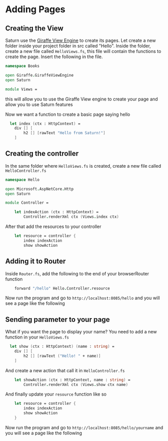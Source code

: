 # Adding Pages

## Creating the View

Saturn use the [Giraffe View Engine](https://github.com/giraffe-fsharp/Giraffe/blob/master/DOCUMENTATION.md#giraffe-view-engine) to create its pages.
Let create a new folder inside your project folder in src called "Hello".
Inside the folder, create a new file called ``HelloViews.fs``, this file will contain the functions to create the page.
Insert the following in the file.

```fsharp
namespace Books

open Giraffe.GiraffeViewEngine
open Saturn

module Views =
```

this will allow you to use the Giraffe View engine to create your page and allow you to use Saturn features

Now we want a function to create a basic page saying hello

```fsharp
  let index (ctx : HttpContext) =
    div [] [
        h2 [] [rawText "Hello from Saturn!"]
    ]
```

## Creating the controller

In the same folder where ``HelloViews.fs`` is created, create a new file called ``HelloController.fs``

```fsharp
namespace Hello

open Microsoft.AspNetCore.Http
open Saturn

module Controller =

    let indexAction (ctx : HttpContext) =
        Controller.renderXml ctx (Views.index ctx)
```

After that add the resources to your controller

```fsharp
    let resource = controller {
        index indexAction
        show showAction
```

## Adding it to Router

Inside ``Router.fs``, add the following to the end of your browserRouter function

```fsharp
    forward "/hello" Hello.Controller.resource
```

Now run the program and go to ``http://localhost:8085/hello`` and you will see a page like the following

## Sending parameter to your page

What if you want the page to display your name? You need to add a new function in your ``HelloViews.fs``

```fsharp
  let show (ctx : HttpContext) (name : string) =
    div [] [
        h2 [] [rawText ("Hello! " + name)]
    ]
```

And create a new action that call it in ``HelloController.fs``

```fsharp
    let showAction (ctx : HttpContext, name : string) =
        Controller.renderXml ctx (Views.show ctx name)
```

And finally update your ``resource`` function like so

```fsharp
    let resource = controller {
        index indexAction
        show showAction
    }
```

Now run the program and go to ``http://localhost:8085/hello/yourname`` and you will see a page like the following